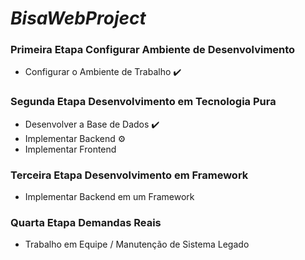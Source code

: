 # _BisaWebProject_

### **Primeira Etapa Configurar Ambiente de Desenvolvimento**

- Configurar o Ambiente de Trabalho ✔️

### **Segunda Etapa Desenvolvimento em Tecnologia Pura**

- Desenvolver a Base de Dados ✔️
- Implementar Backend ⚙️
- Implementar Frontend 


### **Terceira Etapa Desenvolvimento em Framework**

- Implementar Backend em um Framework 

### **Quarta Etapa Demandas Reais**

- Trabalho em Equipe / Manutenção de Sistema Legado
